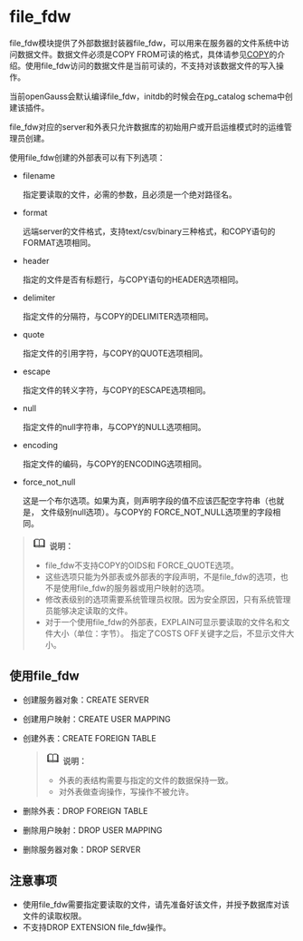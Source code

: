 # file\_fdw<a name="ZH-CN_TOPIC_0000001116194726"></a>

file\_fdw模块提供了外部数据封装器file\_fdw，可以用来在服务器的文件系统中访问数据文件。数据文件必须是COPY FROM可读的格式，具体请参见[COPY](COPY.md)的介绍。使用file\_fdw访问的数据文件是当前可读的，不支持对该数据文件的写入操作。

当前openGauss会默认编译file\_fdw，initdb的时候会在pg\_catalog schema中创建该插件。

file\_fdw对应的server和外表只允许数据库的初始用户或开启运维模式时的运维管理员创建。

使用file\_fdw创建的外部表可以有下列选项：

-   filename

    指定要读取的文件，必需的参数，且必须是一个绝对路径名。

-   format

    远端server的文件格式，支持text/csv/binary三种格式，和COPY语句的FORMAT选项相同。

-   header

    指定的文件是否有标题行，与COPY语句的HEADER选项相同。

-   delimiter

    指定文件的分隔符，与COPY的DELIMITER选项相同。

-   quote

    指定文件的引用字符，与COPY的QUOTE选项相同。

-   escape

    指定文件的转义字符，与COPY的ESCAPE选项相同。

-   null

    指定文件的null字符串，与COPY的NULL选项相同。

-   encoding

    指定文件的编码，与COPY的ENCODING选项相同。

-   force\_not\_null

    这是一个布尔选项。如果为真，则声明字段的值不应该匹配空字符串（也就是， 文件级别null选项）。与COPY的 FORCE\_NOT\_NULL选项里的字段相同。


>![](public_sys-resources/icon-note.gif) **说明：** 
>
>-   file\_fdw不支持COPY的OIDS和 FORCE\_QUOTE选项。
>-   这些选项只能为外部表或外部表的字段声明，不是file\_fdw的选项，也不是使用file\_fdw的服务器或用户映射的选项。
>-   修改表级别的选项需要系统管理员权限。因为安全原因，只有系统管理员能够决定读取的文件。
>-   对于一个使用file\_fdw的外部表，EXPLAIN可显示要读取的文件名和文件大小（单位：字节）。 指定了COSTS OFF关键字之后，不显示文件大小。

## **使用file\_fdw**<a name="section1927220173219"></a>

-   创建服务器对象：CREATE SERVER
-   创建用户映射：CREATE USER MAPPING
-   创建外表：CREATE FOREIGN TABLE

    >![](public_sys-resources/icon-note.gif) **说明：** 
    >
    >-   外表的表结构需要与指定的文件的数据保持一致。
    >-   对外表做查询操作，写操作不被允许。

-   删除外表：DROP FOREIGN TABLE
-   删除用户映射：DROP USER MAPPING
-   删除服务器对象：DROP SERVER

## **注意事项**<a name="section1841910239211"></a>

-   使用file\_fdw需要指定要读取的文件，请先准备好该文件，并授予数据库对该文件的读取权限。
-   不支持DROP EXTENSION file\_fdw操作。

